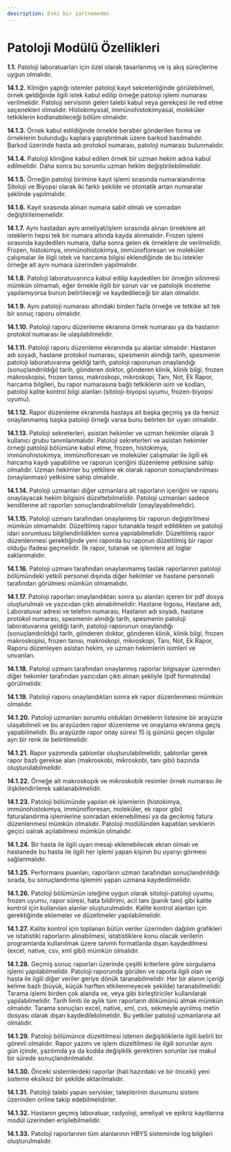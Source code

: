```yaml
---
description: Eski bir şartnameden
---
```


# Patoloji Modülü Özellikleri

**1.1.** Patoloji laboratuarları için özel olarak tasarlanmış ve iş akış süreçlerine uygun olmalıdır.

**14.1.2.** Kliniğin yaptığı istemler patoloji kayıt sekreterliğinde görülebilmeli, örnek geldiğinde ilgili istek kabul edilip örneğe patoloji işlemi numarası verilmelidir. Patoloji servisinin gelen talebi kabul veya gerekçesi ile red etme seçenekleri olmalıdır. Histokimyasal, immünohistokimyasal, moleküler tetkiklerin kodlanabileceği bölüm olmalıdır.

**14.1.3.** Örnek kabul edildiğinde örnekle beraber gönderilen forma ve örneklerin bulunduğu kaplara yapıştırılmak üzere barkod basılmalıdır. Barkod üzerinde hasta adı protokol numarası, patoloji numarası bulunmalıdır.

**14.1.4.** Patoloji kliniğine kabul edilen örnek bir uzman hekim adına kabul edilmelidir. Daha sonra bu sorumlu uzman hekim değiştirilebilmelidir.

**14.1.5.** Örneğin patoloji birimine kayıt işlemi sırasında numaralandırma Sitoloji ve Biyopsi olarak iki farklı şekilde ve otomatik artan numaralar şeklinde yapılmalıdır.

**14.1.6.** Kayıt sırasında alınan numara sabit olmalı ve sonradan değiştirilememelidir.

**14.1.7.** Aynı hastadan aynı ameliyat/işlem sırasında alınan örneklere ait isteklerin hepsi tek bir numara altında kayda alınmalıdır. Frozen işlemi sırasında kaydedilen numara, daha sonra gelen ek örneklere de verilmelidir. Frozen, histokimya, immünohistokimya, immünofloresan ve moleküler çalışmalar ile iligli istek ve harcama bilgisi eklendiğinde de bu istekler örneğe ait aynı numara üzerinden yapılmalıdır.

**14.1.8.** Patoloji laboratuvarınca kabul edilip kaydedilen bir örneğin silinmesi mümkün olmamalı, eğer örnekle ilgili bir sorun var ve patolojik inceleme yapılamıyorsa bunun belirtileceği ve kaydedileceği bir alan olmalıdır.

**14.1.9.** Aynı patoloji numarası altındaki birden fazla örneğe ve tetkike ait tek bir sonuç raporu olmalıdır.

**14.1.10.** Patoloji raporu düzenleme ekranına örnek numarası ya da hastanın protokol numarası ile ulaşılabilmelidir.

**14.1.11.** Patoloji raporu düzenleme ekranında şu alanlar olmalıdır: Hastanın adı soyadı, hastane protokol numarası, spesmenin alındığı tarih, spesmenin patoloji laboratuvarına geldiği tarih, patoloji raporunun onaylandığı (sonuçlandırıldığı) tarih, gönderen doktor, gönderen klinik, klinik bilgi, frozen makroskopisi, frozen tanısı, makroskopi, mikroskopi, Tanı, Not, Ek Rapor, harcama bilgileri, bu rapor numarasına bağlı tetkiklerin isim ve kodları, patoloji kalite kontrol bilgi alanları (sitoloji-biyopsi uyumu, frozen-biyopsi uyumu).

**14.1.12.** Rapor düzenleme ekranında hastaya ait başka geçmiş ya da henüz onaylanmamış başka patoloji örneği varsa bunu belirten bir uyarı olmalıdır.

**14.1.13.** Patoloji sekreterleri, asistan hekimler ve uzman hekimler olarak 3 kullanıcı grubu tanımlanmalıdır. Patoloji sekreterleri ve asistan hekimler örneği patoloji bölümüne kabul etme, frozen, histokimya, immünohistokimya, immünofloresan ve moleküler çalışmalar ile ilgili ek harcama kaydı yapabilme ve raporun içeriğini düzenleme yetkisine sahip olmalıdır. Uzman hekimler bu yetkilere ek olarak raporun sonuçlandırılması (onaylanması) yetkisine sahip olmalıdır.

**14.1.14.** Patoloji uzmanları diğer uzmanlara ait raporların içeriğini ve raporu onaylayacak hekim bilgisini düzeltebilmelidir. Patoloji uzmanları sadece kendilerine ait raporları sonuçlandırabilmelidir (onaylayabilmelidir).

**14.1.15.** Patoloji uzmanı tarafından onaylanmış bir raporun değiştirilmesi mümkün olmamalıdır. Düzeltilmiş rapor tutanakla tespit edildikten ve patoloji idari sorumlusu bilgilendirildikten sonra yapılabilmelidir. Düzeltilmiş rapor düzenlenmesi gerektiğinde yeni raporda bu raporun düzeltilmiş bir rapor olduğu ifadesi geçmelidir. İlk rapor, tutanak ve işlemlere ait loglar saklanmalıdır.

**14.1.16.** Patoloji uzmanı tarafından onaylanmamış taslak raporlarının patoloji bölümündeki yetkili personel dışında diğer hekimler ve hastane personeli tarafından görülmesi mümkün olmamalıdır.

**14.1.17.** Patoloji raporları onaylandıktan sonra şu alanları içeren bir pdf dosya oluşturulmalı ve yazıcıdan çıktı alınabilmelidir: Hastane logosu, Hastane adı, Laboratuvar adresi ve telefon numarası, Hastanın adı soyadı, hastane protokol numarası, spesmenin alındığı tarih, spesmenin patoloji laboratuvarına geldiği tarih, patoloji raporunun onaylandığı (sonuçlandırıldığı) tarih, gönderen doktor, gönderen klinik, klinik bilgi, frozen makroskopisi, frozen tanısı, makroskopi, mikroskopi, Tanı, Not, Ek Rapor, Raporu düzenleyen asistan hekim, ve uzman hekimlerin isimleri ve unvanları.

**14.1.18.** Patoloji uzmanı tarafından onaylanmış raporlar bilgisayar üzerinden diğer hekimler tarafından yazıcıdan çıktı alınan şekliyle (pdf formatında) görülmelidir.

**14.1.19.** Patoloji raporu onaylandıktan sonra ek rapor düzenlenmesi mümkün olmalıdır.

**14.1.20.** Patoloji uzmanları sorumlu oldukları örneklerin listesine bir arayüzle ulaşabilmeli ve bu arayüzden rapor düzenleme ve onaylama ekranına geçiş yapabilmelidir. Bu arayüzde rapor onay süresi 15 iş gününü geçen olgular ayrı bir renk ile belirtilmelidir.

**14.1.21.** Rapor yazımında şablonlar oluşturulabilmelidir, şablonlar gerek rapor bazlı gerekse alan (makroskobi, mikroskobi, tanı gibi) bazında oluşturulabilmelidir.

**14.1.22.** Örneğe ait makroskopik ve mikroskobik resimler örnek numarası ile ilişkilendirilerek saklanabilmelidir.

**14.1.23.** Patoloji bölümünde yapılan ek işlemlerin (histokimya, immünohistokimya, immünofloresan, moleküler, ek rapor gibi) faturalandırma işlemlerine sonradan eklenebilmesi ya da gecikmiş fatura düzenlenmesi mümkün olmalıdır. Patoloji modülünden kapatılan sevklerin geçici oalrak açılabilmesi mümkün olmalıdır.

**14.1.24.** Bir hasta ile ilgili uyarı mesajı eklenebilecek ekran olmalı ve hastanede bu hasta ile ilgili her işlemi yapan kişinin bu uyarıyı görmesi sağlanmalıdır.

**14.1.25.** Performans puanları, raporların uzman tarafından sonuçlandırıldığı sırada, bu sonuçlandırma işlemini yapan uzmana kaydedilmelidir.

**14.1.26.**  Patoloji bölümünün isteğine uygun olarak sitoloji-patoloji uyumu, frozen uyumu, rapor süresi, hata bildirimi, acil tanı (panik tanı) gibi kalite kontrol için kullanılan alanlar oluşturulmalıdır. Kalite kontrol alanları için gerektiğinde eklemeler ve düzeltmeler yapılabilmelidir.

**14.1.27.** Kalite kontrol için toplanan bütün veriler üzerinden dağılım grafikleri ve istatistiki raporların alınabilmesi, istatistiklere konu olacak verilerin programlarda kullanılmak üzere tanımlı formatlarda dışarı kaydedilmesi (excel, native, csv, xml gibi) mümkün olmalıdır.

**14.1.28.** Geçmiş sonuç raporları üzerinde çeşitli kriterlere göre sorgulama işlemi yapılabilmelidir. Patoloji raporunda görülen ve raporla ilgili olan ve hasta ile ilgili diğer veriler geriye dönük taranabilmelidir. Her bir alanın içeriği kelime bazlı (büyük, küçük harften etkilenmeyecek şekilde) taranabilmelidir. Tarama işlemi birden çok alanda ve, veya gibi birleştiriciler kullanılarak yapılabilmelidir. Tarih limiti ile aylık tüm raporların dökümünü almak mümkün olmalıdır. Tarama sonuçları excel, native, xml, cvs, sekmeyle ayrılmış metin dosyası olarak dışarı kaydedilebilmelidir. Bu yetkiler patoloji uzmanlarına ait olmalıdır.

**14.1.29.** Patoloji bölümünce düzeltilmesi istenen değişikliklerle ilgili belirli bir görevli olmalıdır. Rapor yazımı ve işlem düzeltilmesi ile ilgili sorunlar aynı gün içinde, yazılımda ya da kodda değişiklik gerektiren sorunlar ise makul bir sürede sonuçlandırılmalıdır.

**14.1.30.** Önceki sistemlerdeki raporlar (hali hazırdaki ve bir önceki) yeni sisteme eksiksiz bir şekilde aktarılmalıdır.

**14.1.31.** Patoloji talebi yapan servisler, taleplerinin durumunu sistem üzerinden online takip edebilmelidirler.

**14.1.32.** Hastanın geçmiş laboratuar, radyoloji, ameliyat ve epikriz kayıtlarına modül üzerinden erişilebilmelidir.

**14.1.33.** Patoloji raporlarının tüm alanlarının HBYS sisteminde log bilgileri oluşturulmalıdır.

